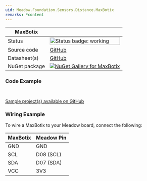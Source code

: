 ```yaml
---
uid: Meadow.Foundation.Sensors.Distance.MaxBotix
remarks: *content
---
```


| MaxBotix | |
|--------|--------|
| Status | <img src="https://img.shields.io/badge/Working-brightgreen" style="width: auto; height: -webkit-fill-available;" alt="Status badge: working" /> |
| Source code | [GitHub](https://github.com/WildernessLabs/Meadow.Foundation/tree/main/Source/Meadow.Foundation.Peripherals/Sensors.Distance.MaxBotix) |
| Datasheet(s) | [GitHub](https://github.com/WildernessLabs/Meadow.Foundation/tree/main/Source/Meadow.Foundation.Peripherals/Sensors.Distance.MaxBotix/Datasheet) |
| NuGet package | <a href="https://www.nuget.org/packages/Meadow.Foundation.Sensors.Distance.MaxBotix/" target="_blank"><img src="https://img.shields.io/nuget/v/Meadow.Foundation.Sensors.Distance.MaxBotix.svg?label=Meadow.Foundation.Sensors.Distance.MaxBotix" alt="NuGet Gallery for MaxBotix" /></a> |

### Code Example

```csharp



```

[Sample project(s) available on GitHub](https://github.com/WildernessLabs/Meadow.Foundation/tree/main/Source/Meadow.Foundation.Peripherals/Sensors.Distance.MaxBotix/Samples/MaxBotix_Sample)

### Wiring Example

To wire a MaxBotix to your Meadow board, connect the following:

| MaxBotix  | Meadow Pin  |
|---------|-------------|
| GND     | GND         |
| SCL     | D08 (SCL)   |
| SDA     | D07 (SDA)   |
| VCC     | 3V3         |
